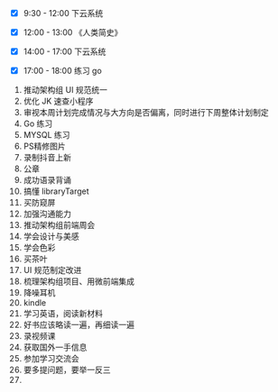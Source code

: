 - [x] 9:30 - 12:00 下云系统
- [x] 12:00 - 13:00 《人类简史》
- [x] 14:00 - 17:00 下云系统
- [x] 17:00 - 18:00 练习 go




















1. 推动架构组 UI 规范统一
2. 优化 JK 速查小程序
3. 审视本周计划完成情况与大方向是否偏离，同时进行下周整体计划制定
4. Go 练习
5. MYSQL 练习
6. PS精修图片
7. 录制抖音上新
8. 公章
9. 成功语录背诵
10. 搞懂 libraryTarget
11. 买防窥屏
12. 加强沟通能力
13. 推动架构组前端周会
14. 学会设计与美感
15. 学会色彩
16. 买茶叶
17. UI 规范制定改进
18. 梳理架构组项目、用微前端集成
19. 降噪耳机
20. kindle
21. 学习英语，阅读新材料
22. 好书应该略读一遍，再细读一遍
23. 录视频课
24. 获取国外一手信息
25. 参加学习交流会
26. 要多提问题，要举一反三
27. 